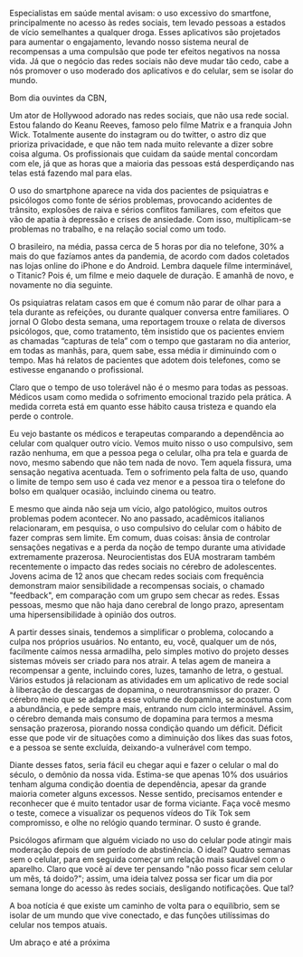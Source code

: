Especialistas em saúde mental avisam: o uso excessivo do smartfone, principalmente no acesso às redes sociais, tem levado pessoas a estados de vício semelhantes a qualquer droga. Esses aplicativos são projetados para aumentar o engajamento, levando nosso sistema neural de recompensas a uma compulsão que pode ter efeitos negativos na nossa vida. Já que o negócio das redes sociais não deve mudar tão cedo, cabe a nós promover o uso moderado dos aplicativos e do celular, sem se isolar do mundo.






Bom dia ouvintes da CBN,

Um ator de Hollywood adorado nas redes sociais, que não usa rede social. Estou falando do Keanu Reeves, famoso pelo filme Matrix e a franquia John Wick. Totalmente ausente do instagram ou do twitter, o astro diz que prioriza privacidade, e que não tem nada muito relevante a dizer sobre coisa alguma. Os profissionais que cuidam da saúde mental concordam com ele, já que as horas que a maioria das pessoas está desperdiçando nas telas está fazendo mal para elas. 

O uso do smartphone aparece na vida dos pacientes de psiquiatras e psicólogos como fonte de sérios problemas, provocando acidentes de trânsito, explosões de raiva e sérios conflitos familiares, com efeitos que vão de apatia à depressão e crises de ansiedade. Com isso, multiplicam-se problemas no trabalho, e na relação social como um todo.

O brasileiro, na média, passa cerca de 5 horas por dia no telefone, 30% a mais do que fazíamos antes da pandemia, de acordo com dados coletados nas lojas online do iPhone e do Android. Lembra daquele filme interminável, o Titanic? Pois é, um filme e meio daquele de duração. E amanhã de novo, e novamente no dia seguinte.

Os psiquiatras relatam casos em que é comum não parar de olhar para a tela durante as refeições, ou durante qualquer conversa entre familiares. O jornal O Globo desta semana, uma reportagem trouxe o relata de diversos psicólogos, que, como tratamento, têm insistido que os pacientes enviem as chamadas “capturas de tela” com o tempo que gastaram no dia anterior, em todas as manhãs, para, quem sabe, essa média ir diminuindo com o tempo. Mas há relatos de pacientes que adotem dois telefones, como se estivesse enganando o profissional.

Claro que o tempo de uso tolerável não é o mesmo para todas as pessoas. Médicos usam como medida o sofrimento emocional trazido pela prática. A medida correta está em quanto esse hábito causa tristeza e quando ela perde o controle.

Eu vejo bastante os médicos e terapeutas comparando a dependência ao celular com qualquer outro vício.
Vemos muito nisso o uso compulsivo, sem razão nenhuma, em que a pessoa pega o celular, olha pra tela e guarda de novo, mesmo sabendo que não tem nada de novo. Tem aquela fissura, uma sensação negativa acentuada. Tem o sofrimento pela falta de uso, quando o limite de tempo sem uso é cada vez menor e a pessoa tira o telefone do bolso em qualquer ocasião, incluindo cinema ou teatro.

E mesmo que ainda não seja um vício, algo patológico, muitos outros problemas podem acontecer. No ano passado, acadêmicos italianos relacionaram, em pesquisa, o uso compulsivo do celular com o hábito de fazer compras sem limite. Em comum, duas coisas: ânsia de controlar sensações negativas e a perda da noção de tempo durante uma atividade extremamente prazerosa. Neurocientistas dos EUA mostraram também recentemente o impacto das redes sociais no cérebro de adolescentes. Jovens acima de 12 anos que checam redes sociais com frequência demonstram maior sensibilidade a recompensas sociais, o chamado "feedback", em comparação com um grupo sem checar as redes. Essas pessoas, mesmo que não haja dano cerebral de longo prazo, apresentam uma hipersensibilidade à opinião dos outros.

A partir desses sinais, tendemos a simplificar o problema, colocando a culpa nos próprios usuários. No entanto, eu, você, qualquer um de nós, facilmente caímos nessa armadilha, pelo simples motivo do projeto desses sistemas móveis ser criado para nos atrair. A telas agem de maneira a recompensar a gente, incluindo cores, luzes, tamanho de letra, o gestual. Vários estudos já relacionam as atividades em um aplicativo de rede social à liberação de descargas de dopamina, o neurotransmissor do prazer. O cérebro meio que se adapta a esse volume de dopamina, se acostuma com a abundância, e pede sempre mais, entrando num ciclo interminável. Assim, o cérebro demanda mais consumo de dopamina para termos a mesma sensação prazerosa, piorando nossa condição quando um déficit. Déficit esse que pode vir de situações como a diminuição dos likes das suas fotos, e a pessoa se sente excluída, deixando-a vulnerável com tempo.

Diante desses fatos, seria fácil eu chegar aqui e fazer o celular o mal do século, o demônio da nossa vida. Estima-se que apenas 10% dos usuários tenham alguma condição doentia de dependência, apesar da grande maioria cometer alguns excessos. Nesse sentido, precisamos entender e reconhecer que é muito tentador usar de forma viciante. Faça você mesmo o teste, comece a visualizar os pequenos vídeos do Tik Tok sem compromisso, e olhe no relógio quando terminar. O susto é grande.

Psicólogos afirmam que alguém viciado no uso do celular pode atingir mais moderação depois de um período de abstinência. O ideal? Quatro semanas sem o celular, para em seguida começar um relação mais saudável com o aparelho. Claro que você aí deve ter pensando "não posso ficar sem celular um mês, tá doido?"; assim, uma ideia talvez possa ser ficar um dia por semana longe do acesso às redes sociais, desligando notificações. Que tal?

A boa notícia é que existe um caminho de volta para o equilíbrio, sem se isolar de um mundo que vive conectado, e das funções utilíssimas do celular nos tempos atuais.


Um abraço e até a próxima